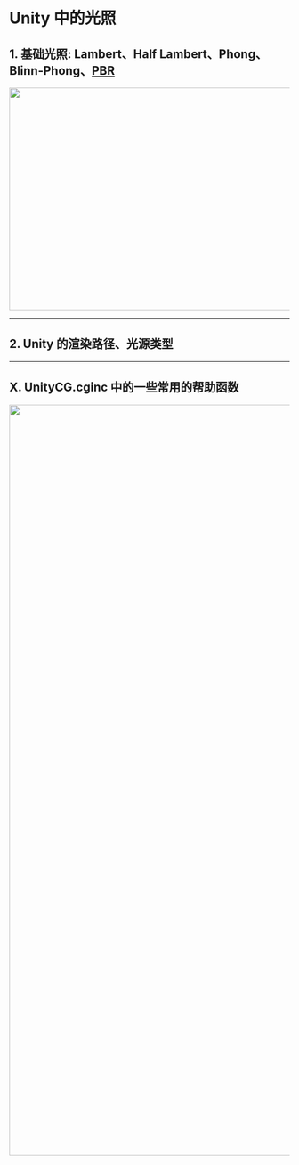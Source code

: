 # Unity 中的光照

## 1. 基础光照: Lambert、Half Lambert、Phong、Blinn-Phong、[PBR](https://github.com/Ared521/UnityShader/tree/main/Assets/Effects/5_PBR)
<div align=center>
<img src="https://user-images.githubusercontent.com/104584816/203103228-eeeae2e5-c8ef-4b32-afa5-1847c2d6d9e1.png" width="800" height="400">
</div>

---
## 2. Unity 的渲染路径、光源类型

---
## X. UnityCG.cginc 中的一些常用的帮助函数
<div align=center>
<img src="https://user-images.githubusercontent.com/104584816/202622070-46e296cf-def5-403a-9527-58d6063a720b.png" width="800" height="1350">
</div>
